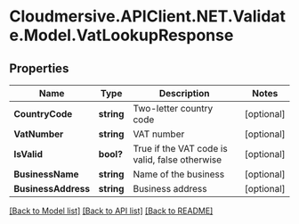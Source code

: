 # Cloudmersive.APIClient.NET.Validate.Model.VatLookupResponse
## Properties

Name | Type | Description | Notes
------------ | ------------- | ------------- | -------------
**CountryCode** | **string** | Two-letter country code | [optional] 
**VatNumber** | **string** | VAT number | [optional] 
**IsValid** | **bool?** | True if the VAT code is valid, false otherwise | [optional] 
**BusinessName** | **string** | Name of the business | [optional] 
**BusinessAddress** | **string** | Business address | [optional] 

[[Back to Model list]](../README.md#documentation-for-models) [[Back to API list]](../README.md#documentation-for-api-endpoints) [[Back to README]](../README.md)

